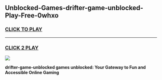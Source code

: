 
## Unblocked-Games-drifter-game-unblocked-Play-Free-0whxo
<h3>
<a href="https://premium76.site?title=drifter-game-unblocked&ref=19M">CLICK TO PLAY</a></h3>
<hr>

<h3>
<a href="https://premium76.site?title=drifter-game-unblocked&ref=19M">CLICK 2 PLAY</a>
  
</h3>

<a href="https://premium76.site?title=drifter-game-unblocked&ref=19M"><img src="https://clearcache.store/games.png"></a>


**drifter-game-unblocked games unblocked: Your Gateway to Fun and Accessible Online Gaming**
